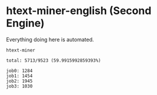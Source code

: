 # htext-miner-english (Second Engine)

Everything doing here is automated.

```
htext-miner

total: 5713/9523 (59.9915992859393%)

job0: 1284
job1: 1454
job2: 1945
job3: 1030
```